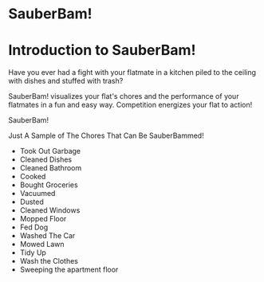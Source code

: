 SauberBam!
=========


Introduction to SauberBam!
==========================

Have you ever had a fight with your flatmate in a kitchen piled to the ceiling with dishes and stuffed with trash?

SauberBam! visualizes your flat's chores and the performance of your flatmates in a fun and easy way.  Competition energizes your flat to action!

SauberBam!


Just A Sample of The Chores That Can Be SauberBammed!

- Took Out Garbage
- Cleaned Dishes
- Cleaned Bathroom
- Cooked
- Bought Groceries
- Vacuumed
- Dusted
- Cleaned Windows
- Mopped Floor
- Fed Dog
- Washed The Car
- Mowed Lawn
- Tidy Up
- Wash the Clothes
- Sweeping the apartment floor
